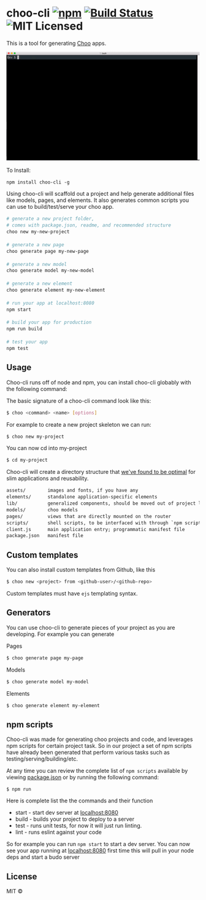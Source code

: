 # choo-cli [![npm](https://img.shields.io/npm/v/choo-cli.svg?maxAge=2592000)](https://www.npmjs.com/package/choo-cli) [![Build Status](https://travis-ci.org/trainyard/choo-cli.svg?branch=master)](https://travis-ci.org/trainyard/choo-cli) ![MIT Licensed](https://img.shields.io/npm/l/choo-cli.svg)

This is a tool for generating [Choo](https://github.com/yoshuawuyts/choo) apps.

![demo](./choo-cli-demo.gif)

To Install:

```
npm install choo-cli -g
```

Using choo-cli will scaffold out a project and help generate additional files like models, pages, and elements.
It also generates common scripts you can use to build/test/serve your choo app.

```bash
# generate a new project folder,
# comes with package.json, readme, and recommended structure
choo new my-new-project

# generate a new page
choo generate page my-new-page

# generate a new model
choo generate model my-new-model

# generate a new element
choo generate element my-new-element

# run your app at localhost:8080
npm start

# build your app for production
npm run build

# test your app
npm test

```

## Usage

Choo-cli runs off of node and npm, you can install choo-cli globably with the
following command:


The basic signature of a choo-cli command look like this:
```bash
$ choo <command> <name> [options]
```

For example to create a new project skeleton we can run:

```bash
$ choo new my-project
```

You can now cd into my-project

```bash
$ cd my-project
```

Choo-cli will create a directory structure that [we've found to be optimal](https://github.com/yoshuawuyts/choo-handbook/blob/master/designing-for-reusability.md) for slim
applications and reusability.

```txt
assets/        images and fonts, if you have any
elements/      standalone application-specific elements
lib/           generalized components, should be moved out of project later
models/        choo models
pages/         views that are directly mounted on the router
scripts/       shell scripts, to be interfaced with through `npm scripts`
client.js      main application entry; programmatic manifest file
package.json   manifest file
```

## Custom templates

You can also install custom templates from Github, like this

```bash
$ choo new <project> from <github-user>/<github-repo>
```

Custom templates must have `ejs` templating syntax.

## Generators

You can use choo-cli to generate pieces of your project as you are developing.
For example you can generate

Pages
```bash
$ choo generate page my-page
```

Models
```bash
$ choo generate model my-model
```

Elements
```bash
$ choo generate element my-element
```

## npm scripts

Choo-cli was made for generating choo projects and code, and leverages npm scripts
for certain project task. So in our project a set of npm scripts have already
been generated that perform various tasks such as testing/serving/building/etc.

At any time you can review the complete list of `npm scripts` available by viewing
[package.json](./package.json) or by running the following command:

```
$ npm run
```

Here is complete list the the commands and their function
- start - start dev server at [localhost:8080](https://localhost:8080)
- build - builds your project to deploy to a server
- test - runs unit tests, for now it will just run linting.
- lint - runs eslint against your code

So for example you can run `npm start` to start a dev server. You can now see your
app running at [localhost:8080](https://localhost:8080)
first time this will pull in your node deps and start a budo server

## License
MIT &copy;

